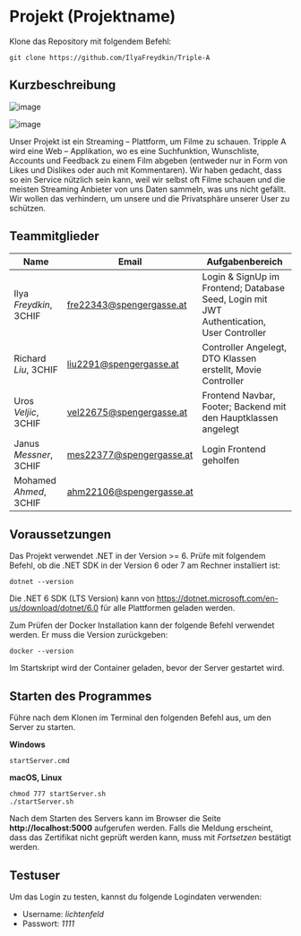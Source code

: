 # Projekt (Projektname)

Klone das Repository mit folgendem Befehl:

```
git clone https://github.com/IlyaFreydkin/Triple-A
```

## Kurzbeschreibung

![image](https://user-images.githubusercontent.com/100792432/212732602-c075f8f0-f3ca-4897-9aba-37e87d11ee5b.png)


![image](https://user-images.githubusercontent.com/100792432/212732672-b9ddd720-8e4b-46c5-ac18-dc52aa272f7d.png)


Unser Projekt ist ein Streaming – Plattform, um Filme zu schauen. Tripple A wird eine 
Web – Applikation, wo es eine Suchfunktion, Wunschliste, Accounts und Feedback zu einem Film abgeben (entweder nur in Form von Likes und Dislikes oder auch mit Kommentaren). Wir haben gedacht, dass so ein Service nützlich sein kann, weil wir selbst oft Filme schauen und die meisten Streaming Anbieter von uns Daten sammeln, was uns nicht gefällt. Wir wollen das verhindern, um unsere und die Privatsphäre unserer User zu schützen.


## Teammitglieder

| Name                    | Email                  | Aufgabenbereich                         |
| ----------------------- | ---------------------- | --------------------------------------- |
| Ilya *Freydkin*, 3CHIF | fre22343@spengergasse.at |Login & SignUp im Frontend; Database Seed, Login mit JWT Authentication, User Controller |
| Richard *Liu*, 3CHIF | liu2291@spengergasse.at |  Controller Angelegt, DTO Klassen erstellt, Movie Controller |
| Uros *Veljic*, 3CHIF | vel22675@spengergasse.at | Frontend Navbar, Footer; Backend mit den Hauptklassen angelegt |
| Janus *Messner*, 3CHIF | mes22377@spengergasse.at | Login Frontend geholfen |
| Mohamed *Ahmed*, 3CHIF | ahm22106@spengergasse.at | |

## Voraussetzungen

Das Projekt verwendet .NET in der Version >= 6. Prüfe mit folgendem Befehl, ob die .NET SDK in der
Version 6 oder 7 am Rechner installiert ist:

```
dotnet --version
```

Die .NET 6 SDK (LTS Version) kann von https://dotnet.microsoft.com/en-us/download/dotnet/6.0 für alle
Plattformen geladen werden.

Zum Prüfen der Docker Installation kann der folgende Befehl verwendet werden. Er muss die Version
zurückgeben:

```
docker --version
```

Im Startskript wird der Container geladen, bevor der Server gestartet wird.

## Starten des Programmes

Führe nach dem Klonen im Terminal den folgenden Befehl aus, um den Server zu starten.

**Windows**

```
startServer.cmd
```

**macOS, Linux**

```
chmod 777 startServer.sh
./startServer.sh
```

Nach dem Starten des Servers kann im Browser die Seite **http://localhost:5000**
aufgerufen werden. Falls die Meldung erscheint, dass das Zertifikat nicht geprüft werden kann,
muss mit *Fortsetzen* bestätigt werden.

## Testuser

Um das Login zu testen, kannst du folgende Logindaten verwenden:
- Username: *lichtenfeld*
- Passwort: *1111*
